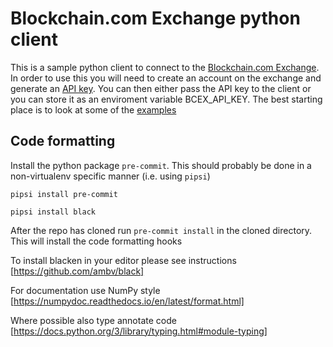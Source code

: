 Blockchain.com Exchange python client
=====================================

This is a sample python client to connect to the [Blockchain.com Exchange](https://exchange.blockchain.com). In order to use this you will need to create an account on the exchange and generate an [API key](https://exchange.blockchain.com/settings/api). You can then either pass the API key to the client or you can store it as an enviroment variable BCEX_API_KEY. The best starting place is to look at some of the [examples](https://github.com/simon-bc/bcex/tree/master/examples)

Code formatting
---------------

Install the python package `pre-commit`. This should probably be done in a
non-virtualenv specific manner (i.e. using `pipsi`)

```pipsi install pre-commit ```

```pipsi install black```

After the repo has cloned run
```pre-commit install``` in the cloned directory. This will install the code
formatting hooks

To install blacken in your editor please see instructions
[https://github.com/ambv/black]

For documentation use NumPy style [https://numpydoc.readthedocs.io/en/latest/format.html]

Where possible also type annotate code [https://docs.python.org/3/library/typing.html#module-typing]
